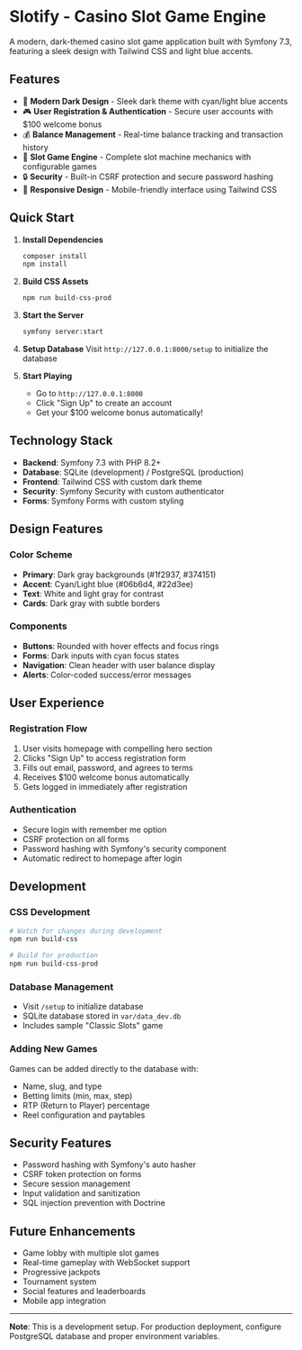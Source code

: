 # Slotify - Casino Slot Game Engine

A modern, dark-themed casino slot game application built with Symfony 7.3, featuring a sleek design with Tailwind CSS and light blue accents.

## Features

- 🎰 **Modern Dark Design** - Sleek dark theme with cyan/light blue accents
- 🎮 **User Registration & Authentication** - Secure user accounts with $100 welcome bonus
- 💰 **Balance Management** - Real-time balance tracking and transaction history
- 🎯 **Slot Game Engine** - Complete slot machine mechanics with configurable games
- 🔒 **Security** - Built-in CSRF protection and secure password hashing
- 📱 **Responsive Design** - Mobile-friendly interface using Tailwind CSS

## Quick Start

1. **Install Dependencies**
   ```bash
   composer install
   npm install
   ```

2. **Build CSS Assets**
   ```bash
   npm run build-css-prod
   ```

3. **Start the Server**
   ```bash
   symfony server:start
   ```

4. **Setup Database**
   Visit `http://127.0.0.1:8000/setup` to initialize the database

5. **Start Playing**
   - Go to `http://127.0.0.1:8000`
   - Click "Sign Up" to create an account
   - Get your $100 welcome bonus automatically!

## Technology Stack

- **Backend**: Symfony 7.3 with PHP 8.2+
- **Database**: SQLite (development) / PostgreSQL (production)
- **Frontend**: Tailwind CSS with custom dark theme
- **Security**: Symfony Security with custom authenticator
- **Forms**: Symfony Forms with custom styling

## Design Features

### Color Scheme
- **Primary**: Dark gray backgrounds (#1f2937, #374151)
- **Accent**: Cyan/Light blue (#06b6d4, #22d3ee)
- **Text**: White and light gray for contrast
- **Cards**: Dark gray with subtle borders

### Components
- **Buttons**: Rounded with hover effects and focus rings
- **Forms**: Dark inputs with cyan focus states
- **Navigation**: Clean header with user balance display
- **Alerts**: Color-coded success/error messages

## User Experience

### Registration Flow
1. User visits homepage with compelling hero section
2. Clicks "Sign Up" to access registration form
3. Fills out email, password, and agrees to terms
4. Receives $100 welcome bonus automatically
5. Gets logged in immediately after registration

### Authentication
- Secure login with remember me option
- CSRF protection on all forms
- Password hashing with Symfony's security component
- Automatic redirect to homepage after login

## Development

### CSS Development
```bash
# Watch for changes during development
npm run build-css

# Build for production
npm run build-css-prod
```

### Database Management
- Visit `/setup` to initialize database
- SQLite database stored in `var/data_dev.db`
- Includes sample "Classic Slots" game

### Adding New Games
Games can be added directly to the database with:
- Name, slug, and type
- Betting limits (min, max, step)
- RTP (Return to Player) percentage
- Reel configuration and paytables

## Security Features

- Password hashing with Symfony's auto hasher
- CSRF token protection on forms
- Secure session management
- Input validation and sanitization
- SQL injection prevention with Doctrine

## Future Enhancements

- Game lobby with multiple slot games
- Real-time gameplay with WebSocket support
- Progressive jackpots
- Tournament system
- Social features and leaderboards
- Mobile app integration

---

**Note**: This is a development setup. For production deployment, configure PostgreSQL database and proper environment variables.